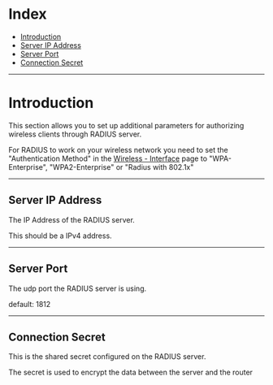 # Index #
  * [Introduction](GUIWirelessRADIUSSetting#Introduction.md)
  * [Server IP Address](GUIWirelessRADIUSSetting#Server_IP_Address.md)
  * [Server Port](GUIWirelessRADIUSSetting#Server_Port.md)
  * [Connection Secret](GUIWirelessRADIUSSetting#Connection_Secret.md)


---


# Introduction #

This section allows you to set up additional parameters for authorizing wireless clients through RADIUS server.

For RADIUS to work on your wireless network you need to set the "Authentication Method" in the [Wireless - Interface](GUIWirelessInterface.md) page to "WPA-Enterprise", "WPA2-Enterprise" or "Radius with 802.1x"


---

## Server IP Address ##

The IP Address of the RADIUS server.

This should be a IPv4 address.


---

## Server Port ##

The udp port the RADIUS server is using.

default: 1812


---

## Connection Secret ##

This is the shared secret configured on the RADIUS server.

The secret is used to encrypt the data between the server and the router
